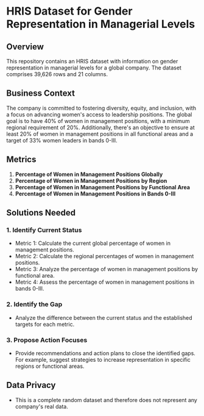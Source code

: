 # HRIS Dataset for Gender Representation in Managerial Levels

## Overview

This repository contains an HRIS dataset with information on gender representation in managerial levels for a global company. The dataset comprises 39,626 rows and 21 columns.

## Business Context

The company is committed to fostering diversity, equity, and inclusion, with a focus on advancing women's access to leadership positions. The global goal is to have 40% of women in management positions, with a minimum regional requirement of 20%. Additionally, there's an objective to ensure at least 20% of women in management positions in all functional areas and a target of 33% women leaders in bands 0-III.

## Metrics

1. **Percentage of Women in Management Positions Globally**
2. **Percentage of Women in Management Positions by Region**
3. **Percentage of Women in Management Positions by Functional Area**
4. **Percentage of Women in Management Positions in Bands 0-III**

## Solutions Needed

### 1. Identify Current Status

- Metric 1: Calculate the current global percentage of women in management positions.
- Metric 2: Calculate the regional percentages of women in management positions.
- Metric 3: Analyze the percentage of women in management positions by functional area.
- Metric 4: Assess the percentage of women in management positions in bands 0-III.

### 2. Identify the Gap

- Analyze the difference between the current status and the established targets for each metric.

### 3. Propose Action Focuses

- Provide recommendations and action plans to close the identified gaps. For example, suggest strategies to increase representation in specific regions or functional areas.

## Data Privacy

- This is a complete random dataset and therefore does not represent any company's real data.
